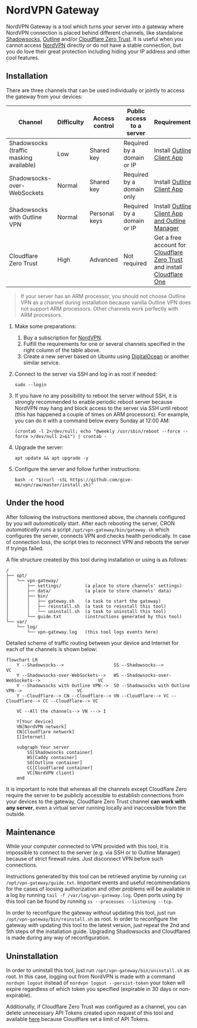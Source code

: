 # NordVPN Gateway

NordVPN Gateway is a tool which turns your server into a gateway where NordVPN connection is placed behind different
channels, like standalone [Shadowsocks](https://shadowsocks.org/), [Outline](https://getoutline.org/)
and/or [Cloudflare Zero Trust](https://www.cloudflare.com/zero-trust/). It is useful when you cannot
access [NordVPN](https://nordvpn.com/) directly or do not have a stable connection, but you do love their great
protection including hiding your IP address and other cool features.

## Installation

There are three channels that can be used individually or jointly to access the gateway from your devices:

| Channel                                 | Difficulty | Access control | Public access to a server  | Requirements                                                                                                                          |
|-----------------------------------------|------------|----------------|----------------------------|---------------------------------------------------------------------------------------------------------------------------------------|
| Shadowsocks (traffic masking available) | Low        | Shared key     | Required by a domain or IP | Install [Outline Client App](https://getoutline.org/get-started/)                                                                     |
| Shadowsocks-over-WebSockets             | Normal     | Shared key     | Required by a domain only  | Install [Outline Client App](https://getoutline.org/get-started/)                                                                     |
| Shadowsocks with Outline VPN            | Normal     | Personal keys  | Required by a domain or IP | Install [Outline Client App and Outline Manager](https://getoutline.org/get-started/)                                                 |
| Cloudflare Zero Trust                   | High       | Advanced       | Not required               | Get a free account for [Cloudflare Zero Trust](https://www.cloudflare.com/zero-trust/) and install [Cloudflare One](https://1.1.1.1/) |

> If your server has an ARM processor, you should not choose Outline VPN as a channel during installation because
> vanilla Outline VPN does not support ARM processors. Other channels work perfectly with ARM processors.

1. Make some preparations:
    1. Buy a subscription for [NordVPN](https://nordvpn.com/).
    2. Fulfill the requirements for one or several channels specified in the right column of the table above.
    3. Create a new server based on Ubuntu using [DigitalOcean](https://digitalocean.com/) or another similar service.

2. Connect to the server via SSH and log in as root if needed:

   ```sudo --login```

3. If you have no any possibility to reboot the server without SSH, it is strongly recommended to enable periodic reboot
   server because NordVPN may hang and block access to the server via SSH until reboot (this has happened a couple of
   times on ARM processors). For example, you can do it with a command below every Sunday at 12:00 AM:

   ```(crontab -l 2>/dev/null; echo "@weekly /usr/sbin/reboot --force --force >/dev/null 2>&1") | crontab -```

4. Upgrade the server:

   ```apt update && apt upgrade -y```

5. Configure the server and follow further instructions:

   ```bash -c "$(curl -sSL https://github.com/give-me/vpn/raw/master/install.sh)"```

## Under the hood

After following the instructions mentioned above, the channels configured by you will *automatically* start. After each
rebooting the server, CRON *automatically* runs a script ```/opt/vpn-gateway/bin/gateway.sh``` which configures the
server, connects VPN and checks health periodically. In case of connection loss, the script tries to reconnect VPN and
reboots the server if tryings failed.

A file structure created by this tool during installation or using is as follows:

```
/
├── opt/
│   └── vpn-gateway/
│       ├── settings/         (a place to store channels' settings)
│       ├── data/             (a place to store channels' data)
│       ├── bin/
│       │   ├── gateway.sh    (a task to start the gateway)
│       │   ├── reinstall.sh  (a task to reinstall this tool)
│       │   └── uninstall.sh  (a task to uninstall this tool)
│       └── guide.txt         (instructions generated by this tool)
└── var/
    └── log/
        └── vpn-gateway.log   (this tool logs events here)
```

Detailed scheme of traffic routing between your device and Internet for each of the channels is shown below:

```mermaid
flowchart LR
    Y --Shadowsocks-->                   SS --Shadowsocks-->                                      VC
    Y --Shadowsocks-over-WebSockets-->   WS --Shadowsocks-over-WebSockets-->                      VC
    Y --Shadowsocks with Outline VPN-->  SO --Shadowsocks with Outline VPN-->                     VC
    Y --Cloudflare--> CN --Cloudflare--> VN --Cloudflare--> VC --Cloudflare--> CC --Cloudflare--> VC

    VC --All the channels--> VN ---> I
    
    Y[Your device]
    VN[NordVPN network]
    CN[Cloudflare network]
    I[Internet]

    subgraph Your server
        SS[Shadowsocks container]
        WS[Caddy container]
        SO[Outline container]
        CC[Cloudflared container]
        VC[NordVPN client]
    end
```

It is important to note that whereas all the channels except Cloudflare Zero require the server to be publicly
accessible to establish connections from your devices to the gateway, Cloudflare Zero Trust channel **can work with any
server**, even a virtual server running locally and inaccessible from the outside.

## Maintenance

While your computer connected to VPN provided with this tool, it is impossible to connect to the server (e.g. via SSH or
to Outline Manager) because of strict firewall rules. Just disconnect VPN before such connections.

Instructions generated by this tool can be retrieved anytime by running ```cat /opt/vpn-gateway/guide.txt```. Important
events and useful recommendations for the cases of loosing authorization and other problems will be available in a log
by running ```tail -f /var/log/vpn-gateway.log```. Open ports using by this tool can be found by running
```ss --processes --listening --tcp```.

In order to reconfigure the gateway *without* updating this tool, just run ```/opt/vpn-gateway/bin/reinstall.sh``` as
root. In order to reconfigure the gateway *with* updating this tool to the latest version, just repeat the 2nd and 5th
steps of the installation guide. Upgrading Shadowsocks and Cloudflared is made during any way of reconfiguration.

## Uninstallation

In order to uninstall this tool, just run ```/opt/vpn-gateway/bin/uninstall.sh``` as root. In this case, logging out
from NordVPN is made with a command ```nordvpn logout``` instead of ```nordvpn logout --persist-token``` your token will
expire regardless of which token you specified (expirable in 30 days or non-expirable).

Additionally, if Cloudflare Zero Trust was configured as a channel, you can delete unnecessary API Tokens created upon
request of this tool and available [here](https://dash.cloudflare.com/profile/api-tokens) because Cloudflare set a limit
of API Tokens.